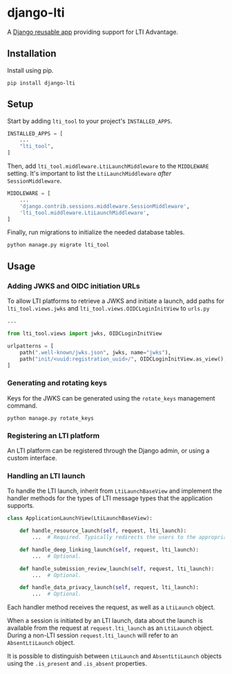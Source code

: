 # django-lti

A [Django reusable app](https://docs.djangoproject.com/en/4.0/intro/reusable-apps/) providing support for LTI Advantage.

## Installation

Install using pip.

```
pip install django-lti
```

## Setup

Start by adding `lti_tool` to your project's `INSTALLED_APPS`.

```python
INSTALLED_APPS = [
    ...
    "lti_tool",
]
```

Then, add `lti_tool.middleware.LtiLaunchMiddleware` to the `MIDDLEWARE` setting.
It's important to list the `LtiLaunchMiddleware` _after_ `SessionMiddleware`.

```python
MIDDLEWARE = [
    ...
    'django.contrib.sessions.middleware.SessionMiddleware',
    'lti_tool.middleware.LtiLaunchMiddleware',
]
```

Finally, run migrations to initialize the needed database tables.

```
python manage.py migrate lti_tool
```

## Usage

### Adding JWKS and OIDC initiation URLs

To allow LTI platforms to retrieve a JWKS and initiate a launch, add paths for
`lti_tool.views.jwks` and `lti_tool.views.OIDCLoginInitView` to `urls.py`

```python
...

from lti_tool.views import jwks, OIDCLoginInitView

urlpatterns = [
    path(".well-known/jwks.json", jwks, name="jwks"),
    path("init/<uuid:registration_uuid>/", OIDCLoginInitView.as_view(), name="init"),
]

```

### Generating and rotating keys

Keys for the JWKS can be generated using the `rotate_keys` management command.

```
python manage.py rotate_keys
```

### Registering an LTI platform

An LTI platform can be registered through the Django admin, or using a custom
interface.

### Handling an LTI launch

To handle the LTI launch, inherit from `LtiLaunchBaseView` and implement the handler
methods for the types of LTI message types that the application supports.

```python
class ApplicationLaunchView(LtiLaunchBaseView):

    def handle_resource_launch(self, request, lti_launch):
        ...  # Required. Typically redirects the users to the appropriate page.

    def handle_deep_linking_launch(self, request, lti_launch):
        ...  # Optional.

    def handle_submission_review_launch(self, request, lti_launch):
        ...  # Optional.

    def handle_data_privacy_launch(self, request, lti_launch):
        ...  # Optional.
```

Each handler method receives the request, as well as a `LtiLaunch` object.

When a session is initiated by an LTI launch, data about the launch is available from
the request at `request.lti_launch` as an `LtiLaunch` object. During a non-LTI session
`request.lti_launch` will refer to an `AbsentLtiLaunch` object.

It is possible to distinguish between `LtiLaunch` and `AbsentLtiLaunch` objects using
the `.is_present` and `.is_absent` properties.
